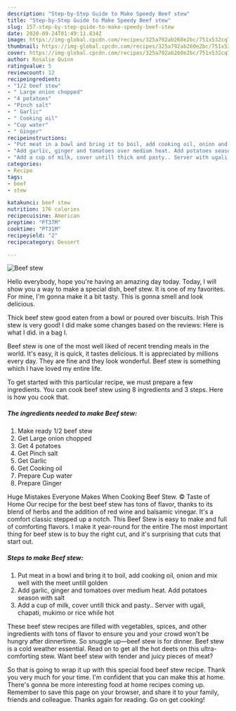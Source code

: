 ```yaml
---
description: "Step-by-Step Guide to Make Speedy Beef stew"
title: "Step-by-Step Guide to Make Speedy Beef stew"
slug: 157-step-by-step-guide-to-make-speedy-beef-stew
date: 2020-09-24T01:49:11.834Z
image: https://img-global.cpcdn.com/recipes/325a792ab260e2bc/751x532cq70/beef-stew-recipe-main-photo.jpg
thumbnail: https://img-global.cpcdn.com/recipes/325a792ab260e2bc/751x532cq70/beef-stew-recipe-main-photo.jpg
cover: https://img-global.cpcdn.com/recipes/325a792ab260e2bc/751x532cq70/beef-stew-recipe-main-photo.jpg
author: Rosalie Quinn
ratingvalue: 5
reviewcount: 12
recipeingredient:
- "1/2 beef stew"
- " Large onion chopped"
- "4 potatoes"
- "Pinch salt"
- " Garlic"
- " Cooking oil"
- "Cup water"
- " Ginger"
recipeinstructions:
- "Put meat in a bowl and bring it to boil, add cooking oil, onion and mix well with the meet untill golden"
- "Add garlic, ginger and tomatoes over medium heat. Add potatoes season with salt"
- "Add a cup of milk, cover untill thick and pasty.. Server with ugali, chapati, mukimo or rice while hot"
categories:
- Recipe
tags:
- beef
- stew

katakunci: beef stew 
nutrition: 176 calories
recipecuisine: American
preptime: "PT37M"
cooktime: "PT31M"
recipeyield: "2"
recipecategory: Dessert

---
```



![Beef stew](https://img-global.cpcdn.com/recipes/325a792ab260e2bc/751x532cq70/beef-stew-recipe-main-photo.jpg)

Hello everybody, hope you're having an amazing day today. Today, I will show you a way to make a special dish, beef stew. It is one of my favorites. For mine, I'm gonna make it a bit tasty. This is gonna smell and look delicious.

Thick beef stew good eaten from a bowl or poured over biscuits. Irish This stew is very good! I did make some changes based on the reviews: Here is what I did. in a bag I.

Beef stew is one of the most well liked of recent trending meals in the world. It's easy, it is quick, it tastes delicious. It is appreciated by millions every day. They are fine and they look wonderful. Beef stew is something which I have loved my entire life.


To get started with this particular recipe, we must prepare a few ingredients. You can cook beef stew using 8 ingredients and 3 steps. Here is how you cook that.

<!--inarticleads1-->

##### The ingredients needed to make Beef stew:

1. Make ready 1/2 beef stew
1. Get  Large onion chopped
1. Get 4 potatoes
1. Get Pinch salt
1. Get  Garlic
1. Get  Cooking oil
1. Prepare Cup water
1. Prepare  Ginger


Huge Mistakes Everyone Makes When Cooking Beef Stew. © Taste of Home Our recipe for the best beef stew has tons of flavor, thanks to its blend of herbs and the addition of red wine and balsamic vinegar. It&#39;s a comfort classic stepped up a notch. This Beef Stew is easy to make and full of comforting flavors. I make it year-round for the entire The most important thing for beef stew is to buy the right cut, and it&#39;s surprising that cuts that start out. 

<!--inarticleads2-->

##### Steps to make Beef stew:

1. Put meat in a bowl and bring it to boil, add cooking oil, onion and mix well with the meet untill golden
1. Add garlic, ginger and tomatoes over medium heat. Add potatoes season with salt
1. Add a cup of milk, cover untill thick and pasty.. Server with ugali, chapati, mukimo or rice while hot


These beef stew recipes are filled with vegetables, spices, and other ingredients with tons of flavor to ensure you and your crowd won&#39;t be hungry after dinnertime. So snuggle up—beef stew is for dinner. Beef stew is a cold weather essential. Read on to get all the hot deets on this ultra-comforting stew. Want beef stew with tender and juicy pieces of meat? 

So that is going to wrap it up with this special food beef stew recipe. Thank you very much for your time. I'm confident that you can make this at home. There's gonna be more interesting food at home recipes coming up. Remember to save this page on your browser, and share it to your family, friends and colleague. Thanks again for reading. Go on get cooking!

